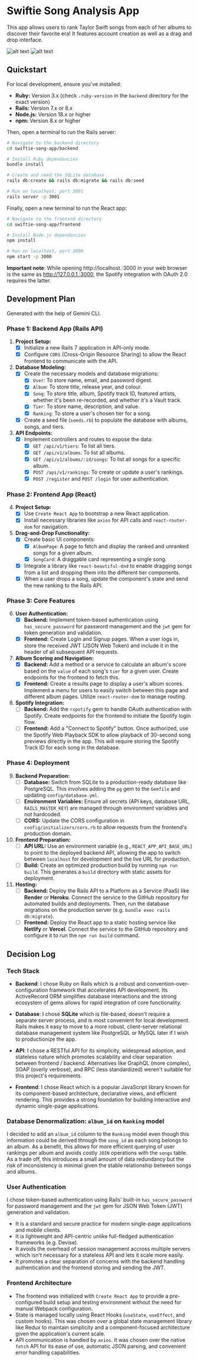 # Swiftie Song Analysis App

This app allows users to rank Taylor Swift songs from each of her albums to discover their favorite era! It features account creation as well as a drag and drop interface.

![alt text](./HomePageScreenshot.png)
![alt text](./AlbumPageScreenshot.png)

## Quickstart

For local development, ensure you've installed:
*   **Ruby:** Version 3.x (check `.ruby-version` in the `backend` directory for the exact version)
*   **Rails:** Version 7.x or 8.x
*   **Node.js:** Version 18.x or higher
*   **npm:** Version 8.x or higher

Then, open a terminal to run the Rails server:

```bash
# Navigate to the backend directory
cd swiftie-song-app/backend

# Install Ruby dependancies
bundle install

# Create and seed the SQLite database
rails db:create && rails db:migrate && rails db:seed

# Run on localhost, port 3001
rails server -p 3001
```

Finally, open a new terminal to run the React app:

```bash
# Navigate to the frontend directory
cd swiftie-song-app/frontend

# Install Node.js dependancies
npm install

# Run on localhost, port 3000
npm start -p 3000
```

**Important note**: While opening http://localhost.:3000 in your web browser is the same as http://127.0.0.1.:3000, the Spotify integration with OAuth 2.0 requires the latter.

## Development Plan

Generated with the help of Gemini CLI.

### **Phase 1: Backend App (Rails API)**

1.  **Project Setup:**
    * [x] Initialize a new Rails 7 application in API-only mode.
    * [x] Configure `CORS` (Cross-Origin Resource Sharing) to allow the React frontend to communicate with the API.

2.  **Database Modeling:**
    * [x] Create the necessary models and database migrations:
        * [x] `User`: To store name, email, and password digest.
        * [x] `Album`: To store title, release year, and colour.
        * [x] `Song`: To store title, album, Spotify track ID, featured artists, whether it's been re-recorded, and whether it's a Vault track.
        * [x] `Tier`: To store name, description, and value.
        * [x] `Ranking`: To store a user's chosen tier for a song.
    * [x] Create a seed file (`seeds.rb`) to populate the database with albums, songs, and tiers. 

3.  **API Endpoints:**
    * [x] Implement controllers and routes to expose the data:
        * [x] `GET /api/v1/tiers`: To list all tiers.
        * [x] `GET /api/v1/albums`: To list all albums.
        * [x] `GET /api/v1/albums/:id/songs`: To list all songs for a specific album.
        * [x] `POST /api/v1/rankings`: To create or update a user's rankings.
        * [x] `POST /register` and `POST /login` for user authentication. 

### **Phase 2: Frontend App (React)**

4.  **Project Setup:**
    * [x] Use `Create React App` to bootstrap a new React application.
    * [x] Install necessary libraries like `axios` for API calls and `react-router-dom` for navigation.

5.  **Drag-and-Drop Functionality:**
    * [x] Create basic UI components:
        * [x] `AlbumPage`: A page to fetch and display the ranked and unranked songs for a given album.
        * [x] `SongCard`: A draggable card representing a single song.
    * [x] Integrate a library like `react-beautiful-dnd` to enable dragging songs from a list and dropping them into the different tier components.
    * [x] When a user drops a song, update the component's state and send the new ranking to the Rails API.

### **Phase 3: Core Features**

6.  **User Authentication:**
    * [x] **Backend:** Implement token-based authentication using `has_secure_password` for password management and the `jwt` gem for token generation and validation.
    * [x] **Frontend:** Create Login and Signup pages. When a user logs in, store the received JWT (JSON Web Token) and include it in the header of all subsequent API requests.

7. **Album Scoring and Navigation:**
    * [x] **Backend:** Add a method or a service to calculate an album's score based on the `value` of each song's `tier` for a given user. Create endpoints for the frontend to fetch this.
    * [x] **Frontend:** Create a results page to display a user's album scores. Implement a menu for users to easily switch between this page and different album pages. Utilize `react-router-dom` to manage routing.

8. **Spotify Integration:**
    * [ ] **Backend:** Add the `rspotify` gem to handle OAuth authentication with Spotify. Create endpoints for the frontend to initiate the Spotify login flow.
    * [ ] **Frontend:** Add a "Connect to Spotify" button. Once authorized, use the Spotify Web Playback SDK to allow playback of 30-second song previews directly in the app. This will require storing the Spotify Track ID for each song in the database.

### **Phase 4: Deployment**

9.  **Backend Preparation:**
    * [ ] **Database:** Switch from SQLite to a production-ready database like PostgreSQL. This involves adding the `pg` gem to the `Gemfile` and updating `config/database.yml`.
    * [ ] **Environment Variables:** Ensure all secrets (API keys, database URL, `RAILS_MASTER_KEY`) are managed through environment variables and not hardcoded.
    * [ ] **CORS:** Update the CORS configuration in `config/initializers/cors.rb` to allow requests from the frontend's production domain.

10. **Frontend Preparation:**
    * [ ] **API URL:** Use an environment variable (e.g., `REACT_APP_API_BASE_URL`) to point to the deployed backend API, allowing the app to switch between `localhost` for development and the live URL for production.
    * [ ] **Build:** Create an optimized production build by running `npm run build`. This generates a `build` directory with static assets for deployment.

11. **Hosting:**
    * [ ] **Backend:** Deploy the Rails API to a Platform as a Service (PaaS) like **Render** or **Heroku**. Connect the service to the GitHub repository for automated builds and deployments. Then, run the database migrations on the production server (e.g. `bundle exec rails db:migrate`).
    * [ ] **Frontend:** Deploy the React app to a static hosting service like **Netlify** or **Vercel**. Connect the service to the GitHub repository and configure it to run the `npm run build` command.

## Decision Log

### Tech Stack

* **Backend**: I chose Ruby on Rails which is a robust and convention-over-configuration framework that accelerates API development. Its ActiveRecord ORM simplifies database interactions and the strong ecosystem of gems allows for rapid integration of core functionality.

* **Database**: I chose **SQLite** which is file-based, doesn't require a separate server process, and is most convenient for local development. Rails makes it easy to move to a more robust, client-server relational database management system like PostgreSQL or MySQL later if I wish to productionize the app.

* **API**: I chose a RESTful API for its simplicity, widespread adoption, and stateless nature which promotes scalability and clear separation between frontend / backend. Alternatives like GraphQL (more complex), SOAP (overly verbose), and RPC (less standardized) weren't suitable for this project's requirements.

* **Frontend**: I chose React which is a popular JavaScript library known for its component-based architecture, declarative views, and efficient rendering. This provides a strong foundation for building interactive and dynamic single-page applications.

### Database Denormalization: `album_id` on `Ranking` model

I decided to add an `album_id` column to the `Ranking` model even though this information could be derived through the `song_id` as each song belongs to an album. As a benefit, this allows for more efficient querying of user rankings per album and avoids costly `JOIN` operations with the `songs` table. As a trade off, this introduces a small amount of data redundancy but the risk of inconsistency is minimal given the stable relationship between songs and albums.

### User Authentication

I chose token-based authentication using Rails' built-in `has_secure_password` for password management and the `jwt` gem for JSON Web Token (JWT) generation and validation.
* It is a standard and secure practice for modern single-page applications and mobile clients.
* It is lightweight and API-centric unlike full-fledged authentication frameworks (e.g. Devise).
* It avoids the overhead of session management accross multiple servers which isn't necessary for a stateless API and lets it scale more easily.
* It promotes a clear separation of concerns with the backend handling authentication and the frontend storing and sending the JWT.

### Frontend Architecture

* The frontend was initialized with `Create React App` to provide a pre-configured build setup and testing environment without the need for manual Webpack configuration.
* State is managed locally using React Hooks (`useState`, `useEffect`, and custom hooks). This was chosen over a global state management library like Redux to maintain simplicity and a component-focused architecture given the application's current scale.
* API communication is handled by `axios`. It was chosen over the native `fetch` API for its ease of use, automatic JSON parsing, and convenient error handling capabilities.